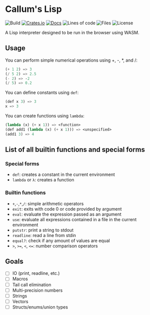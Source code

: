 # Callum's Lisp

![Build](https://img.shields.io/github/actions/workflow/status/Callum-Irving/callisp/rust.yml?style=flat-square)
[![Crates.io](https://img.shields.io/crates/v/callisp?style=flat-square)](https://crates.io/crates/callisp)
[![Docs](https://img.shields.io/docsrs/callisp?style=flat-square)](https://docs.rs/callisp/latest/callisp/)
![Lines of code](https://img.shields.io/tokei/lines/github/Callum-Irving/callisp?style=flat-square)
![Files](https://img.shields.io/github/directory-file-count/Callum-Irving/callisp/src?style=flat-square)
![License](https://img.shields.io/crates/l/callisp?style=flat-square)

A Lisp interpreter designed to be run in the browser using WASM.

## Usage

You can perform simple numerical operations using +, -, *, and /:

```scheme
(+ 1 2) => 3
(/ 5 2) => 2.5
(- 2) => -2
(/ 5) => 0.2
```

You can define constants using `def`:

```scheme
(def x 3) => 3
x => 3
```

You can create functions using `lambda`:

```scheme
(lambda (x) (+ x 1)) => <function>
(def add1 (lambda (x) (+ x 1))) => <unspecified>
(add1 3) => 4
```

## List of all builtin functions and special forms

### Special forms

- `def`: creates a constant in the current environment
- `lambda` or `λ`: creates a function

### Builtin functions

- `+`,`-`,`*`,`/`: simple arithmetic operators
- `exit`: exits with code 0 or code provided by argument
- `eval`: evaluate the expression passed as an argument
- `use`: evaluate all expressions contained in a file in the current environment
- `putstr`: print a string to stdout
- `readline`: read a line from stdin
- `equal?`: check if any amount of values are equal
- `>`, `>=`, `<`, `<=`: number comparison operators

## Goals

- [ ] IO (print, readline, etc.)
- [ ] Macros
- [ ] Tail call elimination
- [ ] Multi-precision numbers
- [ ] Strings
- [ ] Vectors
- [ ] Structs/enums/union types

